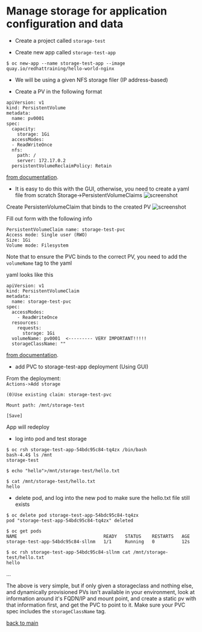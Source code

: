 # Manage storage for application configuration and data

- Create a project called `storage-test`

- Create new app called `storage-test-app`

`$ oc new-app --name storage-test-app --image quay.io/redhattraining/hello-world-nginx`  
  
- We will be using a given NFS storage filer (IP address-based)

- Create a PV in the following format

```
apiVersion: v1
kind: PersistentVolume
metadata:
  name: pv0001 
spec:
  capacity:
    storage: 1Gi 
  accessModes:
  - ReadWriteOnce 
  nfs: 
    path: /
    server: 172.17.0.2 
  persistentVolumeReclaimPolicy: Retain 
```
[from documentation](https://docs.openshift.com/container-platform/4.10/storage/persistent_storage/persistent-storage-nfs.html). 

- It is easy to do this with the GUI, otherwise, you need to create a yaml file from scratch
Storage->PersistentVolumeClaims
![screenshot](img/image5.png)
  
Create PersistenVolumeClaim that binds to the created PV
![screenshot](img/image6.png)

Fill out form with the following info
```
PersistentVolumeClaim name: storage-test-pvc
Access mode: Single user (RWO)
Size: 1Gi
Volume mode: Filesystem
```

Note that to ensure the PVC binds to the correct PV, you need to add the `volumeName` tag to the yaml

yaml looks like this
```
apiVersion: v1
kind: PersistentVolumeClaim
metadata:
  name: storage-test-pvc
spec:
  accessModes:
    - ReadWriteOnce 
  resources:
    requests:
      storage: 1Gi 
  volumeName: pv0001  <--------- VERY IMPORTANT!!!!!
  storageClassName: ""
```
[from documentation](https://docs.openshift.com/container-platform/4.10/storage/persistent_storage/persistent-storage-nfs.html). 


- add PVC to storage-test-app deployment
(Using GUI)  
  
From the deployment:  
`Actions->Add storage`  

```
(0)Use existing claim: storage-test-pvc

Mount path: /mnt/storage-test

[Save]
``` 

App will redeploy 

- log into pod and test storage

```
$ oc rsh storage-test-app-54bdc95c84-tq4zx /bin/bash
bash-4.4$ ls /mnt
storage-test

$ echo "hello">/mnt/storage-test/hello.txt

$ cat /mnt/storage-test/hello.txt 
hello
```
- delete pod, and log into the new pod to make sure the hello.txt file still exists

```
$ oc delete pod storage-test-app-54bdc95c84-tq4zx 
pod "storage-test-app-54bdc95c84-tq4zx" deleted

$ oc get pods
NAME                                READY   STATUS    RESTARTS   AGE
storage-test-app-54bdc95c84-sllnm   1/1     Running   0          12s

$ oc rsh storage-test-app-54bdc95c84-sllnm cat /mnt/storage-test/hello.txt
hello
```

...

The above is very simple, but if only given a storageclass and nothing else, and dynamically provisioned PVs isn't available in your environment, look at information around it's FQDN/IP and mount point, and create a static pv with that information first, and get the PVC to point to it. Make sure your PVC spec includes the `storageClassName` tag.
  
  [back to main](./README.md) 
